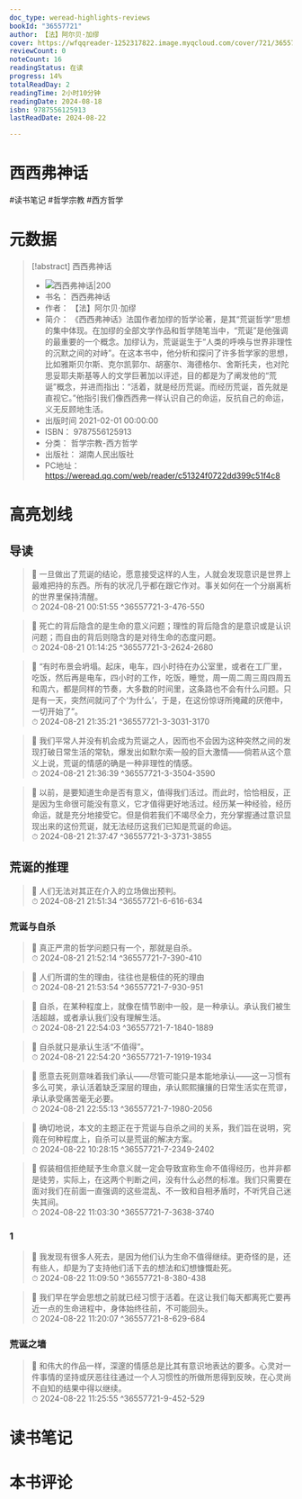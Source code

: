 ```yaml
---
doc_type: weread-highlights-reviews
bookId: "36557721"
author: 【法】阿尔贝·加缪
cover: https://wfqqreader-1252317822.image.myqcloud.com/cover/721/36557721/t7_36557721.jpg
reviewCount: 0
noteCount: 16
readingStatus: 在读
progress: 14%
totalReadDay: 2
readingTime: 2小时10分钟
readingDate: 2024-08-18
isbn: 9787556125913
lastReadDate: 2024-08-22

---
```


# 西西弗神话


#读书笔记 #哲学宗教 #西方哲学

# 元数据
> [!abstract] 西西弗神话
> - ![ 西西弗神话|200](https://wfqqreader-1252317822.image.myqcloud.com/cover/721/36557721/t7_36557721.jpg)
> - 书名： 西西弗神话
> - 作者： 【法】阿尔贝·加缪
> - 简介： 《西西弗神话》法国作者加缪的哲学论著，是其“荒诞哲学“思想的集中体现。在加缪的全部文学作品和哲学随笔当中，“荒诞”是他强调的最重要的一个概念。加缪认为，荒诞诞生于“人类的呼唤与世界非理性的沉默之间的对峙”。在这本书中，他分析和探问了许多哲学家的思想，比如雅斯贝尔斯、克尔凯郭尔、胡塞尔、海德格尔、舍斯托夫，也对陀思妥耶夫斯基等人的文学巨著加以评述，目的都是为了阐发他的“荒诞”概念，并进而指出：“活着，就是经历荒诞。而经历荒诞，首先就是直视它。”他指引我们像西西弗一样认识自己的命运，反抗自己的命运，义无反顾地生活。
> - 出版时间 2021-02-01 00:00:00
> - ISBN： 9787556125913
> - 分类： 哲学宗教-西方哲学
> - 出版社： 湖南人民出版社
> - PC地址：https://weread.qq.com/web/reader/c51324f0722dd399c51f4c8

# 高亮划线


## 导读

> 📌 一旦做出了荒诞的结论，愿意接受这样的人生，人就会发现意识是世界上最难把持的东西。所有的状况几乎都在跟它作对。事关如何在一个分崩离析的世界里保持清醒。  
> ⏱ 2024-08-21 00:51:55 ^36557721-3-476-550

> 📌 死亡的背后隐含的是生命的意义问题；理性的背后隐含的是意识或是认识问题；而自由的背后则隐含的是对待生命的态度问题。  
> ⏱ 2024-08-21 01:14:25 ^36557721-3-2624-2680

> 📌 “有时布景会坍塌。起床，电车，四小时待在办公室里，或者在工厂里，吃饭，然后再是电车，四小时的工作，吃饭，睡觉，周一周二周三周四周五和周六，都是同样的节奏，大多数的时间里，这条路也不会有什么问题。只是有一天，突然间就问了个‘为什么’，于是，在这份惊讶所掩藏的厌倦中，一切开始了”。  
> ⏱ 2024-08-21 21:35:21 ^36557721-3-3031-3170

> 📌 我们平常人并没有机会成为荒诞之人，因而也不会因为这种突然之间的发现打破日常生活的常轨，爆发出如默尔索一般的巨大激情——倘若从这个意义上说，荒诞的情感的确是一种非理性的情感。  
> ⏱ 2024-08-21 21:36:39 ^36557721-3-3504-3590

> 📌 以前，是要知道生命是否有意义，值得我们活过。而此时，恰恰相反，正是因为生命很可能没有意义，它才值得更好地活过。经历某一种经验，经历命运，就是充分地接受它。但是倘若我们不竭尽全力，充分掌握通过意识显现出来的这份荒诞，就无法经历这我们已知是荒诞的命运。  
> ⏱ 2024-08-21 21:37:47 ^36557721-3-3731-3855

## 荒诞的推理

> 📌 人们无法对其正在介入的立场做出预判。  
> ⏱ 2024-08-21 21:51:34 ^36557721-6-616-634

### 荒诞与自杀

> 📌 真正严肃的哲学问题只有一个，那就是自杀。  
> ⏱ 2024-08-21 21:52:14 ^36557721-7-390-410

> 📌 人们所谓的生的理由，往往也是极佳的死的理由  
> ⏱ 2024-08-21 21:53:54 ^36557721-7-930-951

> 📌 自杀，在某种程度上，就像在情节剧中一般，是一种承认。承认我们被生活超越，或者承认我们没有理解生活。  
> ⏱ 2024-08-21 22:54:03 ^36557721-7-1840-1889

> 📌 自杀就只是承认生活“不值得”。  
> ⏱ 2024-08-21 22:54:20 ^36557721-7-1919-1934

> 📌 愿意去死则意味着我们承认——尽管可能只是本能地承认——这一习惯有多么可笑，承认活着缺乏深层的理由，承认熙熙攘攘的日常生活实在荒谬，承认承受痛苦毫无必要。  
> ⏱ 2024-08-21 22:55:13 ^36557721-7-1980-2056

> 📌 确切地说，本文的主题正在于荒诞与自杀之间的关系，我们旨在说明，究竟在何种程度上，自杀可以是荒诞的解决方案。  
> ⏱ 2024-08-22 10:28:15 ^36557721-7-2349-2402

> 📌 假装相信拒绝赋予生命意义就一定会导致宣称生命不值得经历，也并非都是徒劳，实际上，在这两个判断之间，没有什么必然的标准。我们只需要在面对我们在前面一直强调的这些混乱、不一致和自相矛盾时，不听凭自己迷失其间。  
> ⏱ 2024-08-22 11:03:30 ^36557721-7-3638-3740

### 1

> 📌 我发现有很多人死去，是因为他们认为生命不值得继续。更奇怪的是，还有些人，却是为了支持他们活下去的想法和幻想慷慨赴死。  
> ⏱ 2024-08-22 11:09:50 ^36557721-8-380-438

> 📌 我们早在学会思想之前就已经习惯于活着。在这让我们每天都离死亡要再近一点的生命进程中，身体始终往前，不可能回头。  
> ⏱ 2024-08-22 11:20:07 ^36557721-8-629-684

### 荒诞之墙

> 📌 和伟大的作品一样，深邃的情感总是比其有意识地表达的要多。心灵对一件事情的坚持或厌恶往往通过一个人习惯性的所做所思得到反映，在心灵尚不自知的结果中得以继续。  
> ⏱ 2024-08-22 11:25:55 ^36557721-9-452-529



# 读书笔记




# 本书评论

